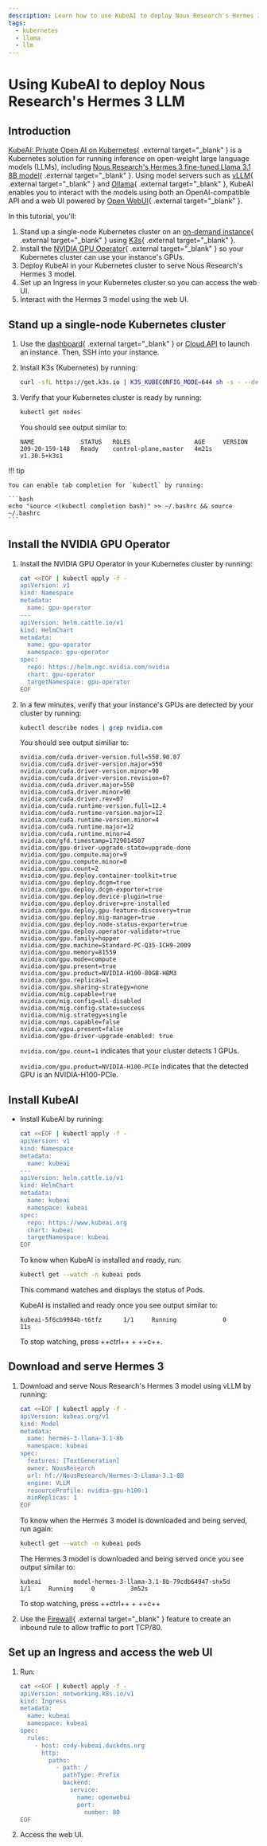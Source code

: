 ```yaml
---
description: Learn how to use KubeAI to deploy Nous Research's Hermes 3 LLM.
tags:
  - kubernetes
  - llama
  - llm
---
```


# Using KubeAI to deploy Nous Research's Hermes 3 LLM

## Introduction

[KubeAI: Private Open AI on Kubernetes](https://github.com/substratusai/kubeai){ .external target="_blank" }
is a Kubernetes solution for running inference on open-weight large language
models (LLMs), including
[Nous Research's Hermes 3 fine-tuned Llama 3.1 8B model](https://nousresearch.com/hermes3/){ .external target="_blank" }.
Using model servers such as
[vLLM](https://blog.vllm.ai/2023/06/20/vllm.html){ .external target="_blank" }
and [Ollama](https://ollama.com/){ .external target="_blank" },
KubeAI enables you to interact with the models using both an OpenAI-compatible
API and a web UI powered by [Open WebUI](https://openwebui.com/){ .external target="_blank" }.

In this tutorial, you'll:

1. Stand up a single-node Kubernetes cluster on an
   [on-demand instance](https://lambdalabs.com/service/gpu-cloud){ .external target="_blank" }
   using [K3s](https://k3s.io/){ .external target="_blank" }.
1. Install the
   [NVIDIA GPU Operator](https://docs.nvidia.com/datacenter/cloud-native/gpu-operator/latest/index.html){ .external target="_blank" }
   so your Kubernetes cluster can use your instance's GPUs.
1. Deploy KubeAI in your Kubernetes cluster to serve Nous Research's Hermes 3
   model.
1. Set up an Ingress in your Kubernetes cluster so you can access the web UI.
1. Interact with the Hermes 3 model using the web UI.

## Stand up a single-node Kubernetes cluster

1. Use the
   [dashboard](https://cloud.lambdalabs.com/instances){ .external target="_blank" }
   or [Cloud API](../../public-cloud/cloud-api.md#launching-instances) to launch an instance. Then, SSH into your instance.

1. Install K3s (Kubernetes) by running:

    ```bash
    curl -sfL https://get.k3s.io | K3S_KUBECONFIG_MODE=644 sh -s - --default-runtime=nvidia
    ```

1. Verify that your Kubernetes cluster is ready by running:

    ```bash
    kubectl get nodes
    ```

    You should see output similar to:

    ```{.text .no-copy}
    NAME             STATUS   ROLES                  AGE     VERSION
    209-20-159-148   Ready    control-plane,master   4m21s   v1.30.5+k3s1
    ```

!!! tip

    You can enable tab completion for `kubectl` by running:

    ```bash
    echo "source <(kubectl completion bash)" >> ~/.bashrc && source ~/.bashrc
    ```

## Install the NVIDIA GPU Operator

1. Install the NVIDIA GPU Operator in your Kubernetes cluster by running:

    ```bash
    cat <<EOF | kubectl apply -f -
    apiVersion: v1
    kind: Namespace
    metadata:
      name: gpu-operator
    ---
    apiVersion: helm.cattle.io/v1
    kind: HelmChart
    metadata:
      name: gpu-operator
      namespace: gpu-operator
    spec:
      repo: https://helm.ngc.nvidia.com/nvidia
      chart: gpu-operator
      targetNamespace: gpu-operator
    EOF
    ```

1. In a few minutes, verify that your instance's GPUs are detected by your
   cluster by running:

    ```bash
    kubectl describe nodes | grep nvidia.com
    ```

    You should see output similiar to:

    ```{.text .no-copy}
    nvidia.com/cuda.driver-version.full=550.90.07
    nvidia.com/cuda.driver-version.major=550
    nvidia.com/cuda.driver-version.minor=90
    nvidia.com/cuda.driver-version.revision=07
    nvidia.com/cuda.driver.major=550
    nvidia.com/cuda.driver.minor=90
    nvidia.com/cuda.driver.rev=07
    nvidia.com/cuda.runtime-version.full=12.4
    nvidia.com/cuda.runtime-version.major=12
    nvidia.com/cuda.runtime-version.minor=4
    nvidia.com/cuda.runtime.major=12
    nvidia.com/cuda.runtime.minor=4
    nvidia.com/gfd.timestamp=1729014507
    nvidia.com/gpu-driver-upgrade-state=upgrade-done
    nvidia.com/gpu.compute.major=9
    nvidia.com/gpu.compute.minor=0
    nvidia.com/gpu.count=2
    nvidia.com/gpu.deploy.container-toolkit=true
    nvidia.com/gpu.deploy.dcgm=true
    nvidia.com/gpu.deploy.dcgm-exporter=true
    nvidia.com/gpu.deploy.device-plugin=true
    nvidia.com/gpu.deploy.driver=pre-installed
    nvidia.com/gpu.deploy.gpu-feature-discovery=true
    nvidia.com/gpu.deploy.mig-manager=true
    nvidia.com/gpu.deploy.node-status-exporter=true
    nvidia.com/gpu.deploy.operator-validator=true
    nvidia.com/gpu.family=hopper
    nvidia.com/gpu.machine=Standard-PC-Q35-ICH9-2009
    nvidia.com/gpu.memory=81559
    nvidia.com/gpu.mode=compute
    nvidia.com/gpu.present=true
    nvidia.com/gpu.product=NVIDIA-H100-80GB-HBM3
    nvidia.com/gpu.replicas=1
    nvidia.com/gpu.sharing-strategy=none
    nvidia.com/mig.capable=true
    nvidia.com/mig.config=all-disabled
    nvidia.com/mig.config.state=success
    nvidia.com/mig.strategy=single
    nvidia.com/mps.capable=false
    nvidia.com/vgpu.present=false
    nvidia.com/gpu-driver-upgrade-enabled: true
    ```

    `nvidia.com/gpu.count=1` indicates that your cluster detects 1 GPUs.

    `nvidia.com/gpu.product=NVIDIA-H100-PCIe` indicates that the detected GPU is
    an NVIDIA-H100-PCIe.

## Install KubeAI

- Install KubeAI by running:

    ```bash
    cat <<EOF | kubectl apply -f -
    apiVersion: v1
    kind: Namespace
    metadata:
      name: kubeai
    ---
    apiVersion: helm.cattle.io/v1
    kind: HelmChart
    metadata:
      name: kubeai
      namespace: kubeai
    spec:
      repo: https://www.kubeai.org
      chart: kubeai
      targetNamespace: kubeai
    EOF
    ```

    To know when KubeAI is installed and ready, run:

    ```bash
    kubectl get --watch -n kubeai pods
    ```

    This command watches and displays the status of Pods.

    KubeAI is installed and ready once you see output similar to:

    ```{.text .no-copy}
    kubeai-5f6cb9984b-t6tfz      1/1     Running             0          11s
    ```

    To stop watching, press ++ctrl++ + ++c++.

## Download and serve Hermes 3

1. Download and serve Nous Research's Hermes 3 model using vLLM by running:

    ```bash
    cat <<EOF | kubectl apply -f -
    apiVersion: kubeai.org/v1
    kind: Model
    metadata:
      name: hermes-3-llama-3.1-8b
      namespace: kubeai
    spec:
      features: [TextGeneration]
      owner: NousResearch
      url: hf://NousResearch/Hermes-3-Llama-3.1-8B
      engine: VLLM
      resourceProfile: nvidia-gpu-h100:1
      minReplicas: 1
    EOF
    ```

    To know when the Hermes 3 model is downloaded and being served, run again:

    ```bash
    kubectl get --watch -n kubeai pods
    ```

    The Hermes 3 model is downloaded and being served once you see output
    similar to:

    ```{.text .no-copy}
    kubeai         model-hermes-3-llama-3.1-8b-79cdb64947-shx5d                 1/1     Running     0          3m52s
    ```

    To stop watching, press ++ctrl++ + ++c++

1. Use the
   [Firewall](https://cloud.lambdalabs.com/firewall){ .external target="_blank" }
   feature to create an inbound rule to allow traffic to port TCP/80.

## Set up an Ingress and access the web UI

1. Run:

    ```bash
    cat <<EOF | kubectl apply -f -
    apiVersion: networking.k8s.io/v1
    kind: Ingress
    metadata:
      name: kubeai
      namespace: kubeai
    spec:
      rules:
        - host: cody-kubeai.duckdns.org
          http:
            paths:
              - path: /
                pathType: Prefix
                backend:
                  service:
                    name: openwebui
                    port:
                      number: 80
    EOF
    ```

1. Access the web UI.
